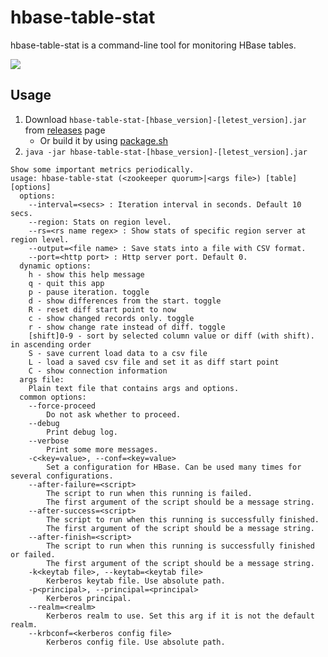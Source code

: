 hbase-table-stat
================

hbase-table-stat is a command-line tool for monitoring HBase tables.

![](../../../../raw/master/resource/hbase-table-stat.gif)

Usage
-----
1. Download `hbase-table-stat-[hbase_version]-[letest_version].jar` from [releases][rel] page
    - Or build it by using [package.sh](../../package.sh)
1. `java -jar hbase-table-stat-[hbase_version]-[letest_version].jar`
```
Show some important metrics periodically.
usage: hbase-table-stat (<zookeeper quorum>|<args file>) [table] [options]
  options:
    --interval=<secs> : Iteration interval in seconds. Default 10 secs.
    --region: Stats on region level.
    --rs=<rs name regex> : Show stats of specific region server at region level.
    --output=<file name> : Save stats into a file with CSV format.
    --port=<http port> : Http server port. Default 0.
  dynamic options:
    h - show this help message
    q - quit this app
    p - pause iteration. toggle
    d - show differences from the start. toggle
    R - reset diff start point to now
    c - show changed records only. toggle
    r - show change rate instead of diff. toggle
    [shift]0-9 - sort by selected column value or diff (with shift). in ascending order
    S - save current load data to a csv file
    L - load a saved csv file and set it as diff start point
    C - show connection information
  args file:
    Plain text file that contains args and options.
  common options:
    --force-proceed
        Do not ask whether to proceed.
    --debug
        Print debug log.
    --verbose
        Print some more messages.
    -c<key=value>, --conf=<key=value>
        Set a configuration for HBase. Can be used many times for several configurations.
    --after-failure=<script>
        The script to run when this running is failed.
        The first argument of the script should be a message string.
    --after-success=<script>
        The script to run when this running is successfully finished.
        The first argument of the script should be a message string.
    --after-finish=<script>
        The script to run when this running is successfully finished or failed.
        The first argument of the script should be a message string.
    -k<keytab file>, --keytab=<keytab file>
        Kerberos keytab file. Use absolute path.
    -p<principal>, --principal=<principal>
        Kerberos principal.
    --realm=<realm>
        Kerberos realm to use. Set this arg if it is not the default realm.
    --krbconf=<kerberos config file>
        Kerberos config file. Use absolute path.
```

[rel]: ../../../../releases
